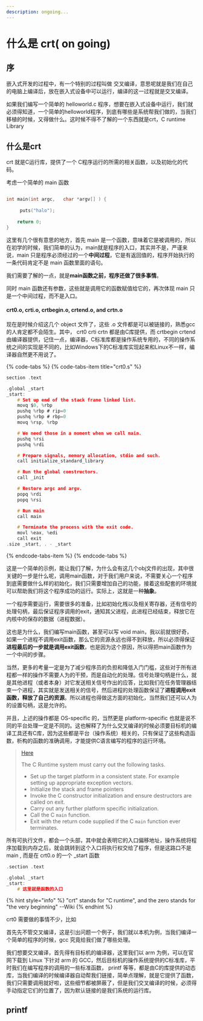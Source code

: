 ```yaml
---
description: ongoing...
---
```


# 什么是 crt\( on going\)

## 序

嵌入式开发的过程中，有一个特别的过程叫做 交叉编译，意思呢就是我们在自己的电脑上编译后，放在嵌入式设备中可以运行，编译的这一过程就是交叉编译。

如果我们编写一个简单的 helloworld.c 程序，想要在嵌入式设备中运行，我们就必须得知道，一个简单的helloworld程序，到底有哪些是系统帮我们做的，当我们移植的时候，又得做什么。这时候不得不了解的一个东西就是crt，C runtime Library

## 什么是crt

crt 就是C运行库，提供了一个 C程序运行的所需的相关函数，以及初始化的代码。

考虑一个简单的 main 函数

```c

int main(int argc,   char *argv[] ) {
     
     puts("halo");
     
    return 0;
}
```

这里有几个很有意思的地方，首先 main 是一个函数，意味着它是被调用的，所以在初学的时候，我们简单的认为，main就是程序的入口，其实并不是，严谨来说，main 只是程序必须经过的一个**中间过程**，它是有返回值的，程序开始执行的一条代码肯定不是 main 函数里面的语句。

我们需要了解的一点，就是**main函数之前，程序还做了很多事情**。

同时 main 函数还有参数，这些就是调用它的函数赋值给它的，再次体现 main 只是一个中间过程，而不是入口。

#### crt0.o, crti.o, crtbegin.o, crtend.o, and crtn.o

现在是时候介绍这几个 object 文件了，这些 .o 文件都是可以被链接的，熟悉gcc的人肯定都不会陌生。其中， crt0 crti crtn 都是由C库提供，而 crtbegin crtend 由编译器提供，记住一点，编译器，C标准库都是操作系统专用的，不同的操作系统之间的实现是不同的，比如Windows下的C标准库实现起来和Linux不一样，编译器自然更不用说了。

{% code-tabs %}
{% code-tabs-item title="crt0.s" %}
```c
section .text

.global _start
_start:
	# Set up end of the stack frame linked list.
	movq $0, %rbp
	pushq %rbp # rip=0
	pushq %rbp # rbp=0
	movq %rsp, %rbp

	# We need those in a moment when we call main.
	pushq %rsi
	pushq %rdi

	# Prepare signals, memory allocation, stdio and such.
	call initialize_standard_library

	# Run the global constructors.
	call _init

	# Restore argc and argv.
	popq %rdi
	popq %rsi

	# Run main
	call main

	# Terminate the process with the exit code.
	movl %eax, %edi
	call exit
.size _start, . - _start
```
{% endcode-tabs-item %}
{% endcode-tabs %}

这是一个简单的示例，能让我们了解，为什么会有这几个obj文件的出现，其中很关键的一步是什么呢，调用main函数，对于我们用户来说，不需要关心一个程序到底需要做什么样的初始化，我们只需要增加自己的功能，接着这些配套的环境就可以帮助我们将这个程序成功的运行。实际上，这就是一种**抽象**。

一个程序需要运行，需要很多的准备，比如初始化桟以及相关寄存器，还有信号的处理句柄，最后保证程序调用的exit，通知其父进程，此进程已经结束，释放它在内核中的保存的数据（进程数据）。

这也是为什么，我们编写main函数，甚至可以写 void main，我以前就很好奇，如果一个进程不调用exit函数，那么它的资源永远也得不到释放，所以必须得保证**进程最后的一步就是调用exit函数**，也是因为这个原因，所以得把main函数作为一个中间的步骤。

当然，更多的考量一定是为了减少程序员的负担和降低入门门槛，这些对于所有进程都一样的操作不需要人为的干预，而是自动化的处理。信号处理句柄是什么，就是其他进程（或者本身）对它发送相关信号作出的应答，比如我们在任务管理器结束一个进程，其实就是发送相关的信号，然后进程的处理函数保证了**进程调用exit函数，释放了自己的资源**。所以进程也得做这方面的初始化，当然我们还可以人为的设置句柄，这是允许的。

并且，上述的操作都是 OS-specific 的，当然更是 platform-specific 也就是说不同的平台处理一定是不同的。这也解释了为什么交叉编译的时候必须要目标机的编译工具还有C库，因为这些都是平台（操作系统）相关的，只有保证了这些构造函数，析构的函数的准确调用，才能提供C语言编写的程序的运行环境。

> [Here](https://www.embecosm.com/appnotes/ean9/html/ch05s02.html)
>
>  The C Runtime system must carry out the following tasks.
>
> *  Set up the target platform in a consistent state. For example setting up appropriate exception vectors.
> *  Initialize the stack and frame pointers
> *  Invoke the C constructor initialization and ensure destructors are called on exit.
> *  Carry out any further platform specific initialization.
> *  Call the C `main` function.
> *  Exit with the return code supplied if the C `main` function ever terminates.



所有可执行文件，都会一个头部，其中就会表明它的入口偏移地址，操作系统将程序加载到内存之后，就会跳转到这个入口将执行权交给了程序，但是这路口不是main , 而是在 crt0.o 的一个 \_start 函数

```c
.section .text

.global _start
_start:
    # 这里就是函数的入口
```

{% hint style="info" %}
"crt" stands for "C runtime", and the zero stands for "the very beginning" --Wiki
{% endhint %}

crt0 需要做的事情不少，比如

首先先不管交叉编译，这是引出问题一个例子，我们就以本机为例，当我们编译一个简单的程序的时候，gcc 究竟给我们做了哪些处理。



我们想要交叉编译，首先得有目标机的编译器，这里我们以 arm 为例，可以在官网下载到 Linux 下针对 arm 的 GCC，然后目标机的操作系统提供的C标准库，平时我们在编写程序的调用的一些标准函数， printf 等等，都是由C的库提供的动态库，当我们编译的时候编译器自动帮我们链接，简单点理解，就是它提供了函数，我们只需要调用就好啦，这些细节都被屏蔽了，但是我们交叉编译的时候，必须得手动指定它们的位置了，因为默认链接的是我们系统的运行库。

## printf





